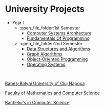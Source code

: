 # University Projects


<ul>
  <li>Year I
    <ul>
      <li>:open_file_folder:1st Semester
         <ul>
           <li><a href="https://github.com/munteanumarco/UniversityProjects/tree/main/Year%20I/First%20Semester/Computer%20Systems%20Architecture">Computer Systems Architecture</a></li>
           <li><a href="https://github.com/munteanumarco/UniversityProjects/tree/main/Year%20I/First%20Semester/Fundamentals%20Of%20Programming">Fundamentals Of Programming</a></li>
        </ul>
      </li>
      <li>:open_file_folder:2nd Semester
        <ul>
          <li><a href="https://github.com/munteanumarco/UniversityProjects/tree/main/Year%20I/Second%20Semester/Data%20Structures%20And%20Algorithms">Data Structures and Algorithms</a></li>
          <li><a href="https://github.com/alexovidiupopa/GraphAlgorithms">Graph Algorithms</a></li>
          <li><a href="https://github.com/alexovidiupopa/Object-Oriented-Programming">Object-Oriented Programming</a></li>          
          <li><a href="https://github.com/alexovidiupopa/Operating-Systems">Operating Systems</a></li>         
        </ul>
      </li>
    </ul>
  </li>

  </ul>
  
  <br>
<a href="http://www.cs.ubbcluj.ro">
<p> Babeş-Bolyai University of Cluj Napoca </p>
<p> Faculty of Mathematics and Computer Science </p>
<p> Bachelor’s in Computer Science </p>
</a>
<br>
